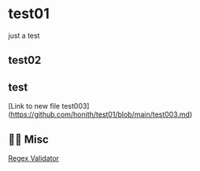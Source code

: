 # test01
just a test
## test02

## test

[Link to new file test003] (https://github.com/honith/test01/blob/main/test003.md)

## :guardsman:  Misc

[Regex Validator](https://www.debuggex.com/)